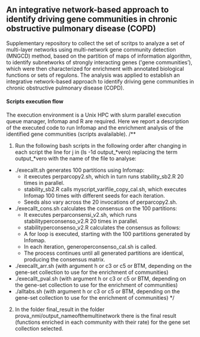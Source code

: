 ## An integrative network-based approach to identify driving gene communities in chronic obstructive pulmonary disease (COPD)
Supplementary repository to collect the set of scritps to analyze a set of multi-layer networks using multi-network gene community detection (MNGCD) method, based on the partition of maps of information algorithm, to identify subnetworks of strongly interacting genes ('gene communities’), which were then characterized for enrichment with annotated biological functions or sets of regulons. The analysis was applied to establish an integrative network-based approach to identify driving gene communities in chronic obstructive pulmonary disease (COPD).

#### Scripts execution flow
The execution environment is a Unix HPC with slurm parallel execution queue manager, Infomap and R are required. Here we report a description of the executed code to run Infomap and the enrichment analysis of the identified gene communities (scripts avalailable). 
/**
1. Run the following bash scripts in the following order after changing in each script the line for j in (ls -1d output_*vero)  replacing the term output_*vero with the name of the file to analyse:
* ./execallt.sh generates 100 partitions using Infomap:
  - it executes perparcopy2.sh, which in turn runs stability_sb2.R 20 times in parallel.
  - stability_sb2.R calls myscript_varifile_copy_cal.sh, which executes Infomap 100 times with different seeds for each iteration.
  - Seeds also vary across the 20 invocations of perparcopy2.sh.
* ./execallt_cons.sh calculates the consensus on the 100 partitions:
  - It executes perparconsensi_v2.sh, which runs stabilityperconsenso_v2.R 20 times in parallel.
  - stabilityperconsenso_v2.R calculates the consensus as follows:
  - A for loop is executed, starting with the 100 partitions generated by Infomap.
  - In each iteration, generoperconsenso_cal.sh is called.
  - The process continues until all generated partitions are identical, producing the consensus matrix.
* ./execallt_arr.sh  (with argument h or c3 or c5 or BTM, depending on the gene-set collection to use for the enrichment of communities)
* ./execallt_pval.sh  (with argument h or c3 or c5 or BTM, depending on the gene-set collection to use for the enrichment of communities)
* ./alltabs.sh (with argument h or c3 or c5 or BTM, depending on the gene-set collection to use for the enrichment of communities)
*/

2. In the folder  final_result in the folder prova_nmi/output_nameofthemultinetwork   there is the final result (functions enriched in each community with their rate) for the gene set collection selected.
